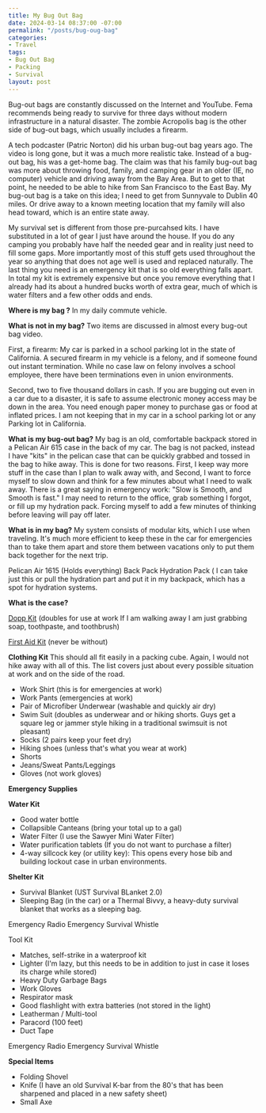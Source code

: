 ```yaml
---
title: My Bug Out Bag
date: 2024-03-14 08:37:00 -07:00
permalink: "/posts/bug-oug-bag"
categories:
- Travel
tags:
- Bug Out Bag
- Packing
- Survival
layout: post
---
```


   Bug-out bags are constantly discussed on the Internet and YouTube. Fema recommends being ready to survive for three days without modern infrastructure in a natural disaster. The zombie Acropolis bag is the other side of bug-out bags, which usually includes a firearm.  

   A tech podcaster (Patric Norton) did his urban bug-out bag years ago. The video is long gone, but it was a much more realistic take. Instead of a bug-out bag, his was a get-home bag. The claim was that his family bug-out bag was more about throwing food, family, and camping gear in an older (IE, no computer) vehicle and driving away from the Bay Area. But to get to that point, he needed to be able to hike from San Francisco to the East Bay. My bug-out bag is a take on this idea; I need to get from Sunnyvale to Dublin 40 miles. Or drive away to a known meeting location that my family will also head toward, which is an entire state away.

   My survival set is different from those pre-purcahsed kits.  I have substituted in a lot of gear I just have around the house.  If you do any camping you probably have half the needed gear and in reality just need to fill some gaps.  More importantly most of this stuff gets used throughout the year so anything that does not age well is used and replaced naturally.  The last thing you need is an emergency kit that is so old everything falls apart.  In total my kit is extremely expensive but once you remove everything that I already had its about a hundred bucks worth of extra gear, much of which is water filters and a few other odds and ends. 

**Where is my bag ?**
   In my daily commute vehicle.

**What is not in my bag?**
   Two items are discussed in almost every bug-out bag video.  

  First, a firearm: My car is parked in a school parking lot in the state of California.  A secured firearm in my vehicle is a felony, and if someone found out instant termination. While no case law on felony involves a school employee, there have been terminations even in union environments.
  
  Second, two to five thousand dollars in cash. If you are bugging out even in a car due to a disaster, it is safe to assume electronic money access may be down in the area. You need enough paper money to purchase gas or food at inflated prices. I am not keeping that in my car in a school parking lot or any Parking lot in California.

**What is my bug-out bag?**
   My bag is an old, comfortable backpack stored in a Pelican Air 615 case in the back of my car. The bag is not packed, instead I have "kits" in the pelican case that can be quickly grabbed and tossed in the bag to hike away. This is done for two reasons. First, I keep way more stuff in the case than I plan to walk away with, and Second, I want to force myself to slow down and think for a few minutes about what I need to walk away. There is a great saying in emergency work: "Slow is Smooth, and Smooth is fast." I may need to return to the office, grab something I forgot, or fill up my hydration pack. Forcing myself to add a few minutes of thinking before leaving will pay off later.

**What is in my bag?**
   My system consists of modular kits, which I use when traveling. It's much more efficient to keep these in the car for emergencies than to take them apart and store them between vacations only to put them back together for the next trip.

   Pelican Air 1615 (Holds everything)
   Back Pack
   Hydration Pack ( I can take just this or pull the hydration part and put it in my backpack, which has a spot for hydration systems.

**What is the case?**

   [Dopp Kit](https://mikehathaway.com/posts/dopp_kit) (doubles for use at work If I am walking away I am just grabbing soap, toothpaste, and toothbrush)

   [First Aid Kit](https://mikehathaway.com/posts/travel_first_aid_kit) (never be without)

**Clothing Kit**
This should all fit easily in a packing cube. Again, I would not hike away with all of this.  The list covers just about every possible situation at work and on the side of the road.

* Work Shirt (this is for emergencies at work)
* Work Pants (emergencies at work)
* Pair of Microfiber Underwear (washable and quickly air dry)
* Swim Suit (doubles as underwear and or hiking shorts. Guys get a square leg or jammer style hiking in a traditional swimsuit is not pleasant)
* Socks (2 pairs keep your feet dry)
* Hiking shoes (unless that's what you wear at work)
* Shorts
* Jeans/Sweat Pants/Leggings
* Gloves (not work gloves)

**Emergency Supplies**

**Water Kit**

* Good water bottle
* Collapsible Canteans (bring your total up to a gal)
* Water Filter (I use the Sawyer Mini Water Filter)
* Water purification tablets (If you do not want to purchase a filter)
* 4-way sillcock key (or utility key): This opens every hose bib and building lockout case in urban environments.

**Shelter Kit**

* Survival Blanket (UST Survival BLanket 2.0)
* Sleeping Bag (in the car) or a Thermal Bivvy, a heavy-duty survival blanket that works as a sleeping bag.

Emergency Radio
Emergency Survival Whistle

Tool Kit
* Matches, self-strike in a waterproof kit
* Lighter (I'm lazy, but this needs to be in addition to just in case it loses its charge while stored)
* Heavy Duty Garbage Bags
* Work Gloves
* Respirator mask
* Good flashlight with extra batteries (not stored in the light)
* Leatherman / Multi-tool
* Paracord (100 feet)
* Duct Tape

Emergency Radio
Emergency Survival Whistle

**Special Items**

* Folding Shovel
* Knife (I have an old Survival K-bar from the 80's that has been sharpened and placed in a new safety sheet)
* Small Axe



